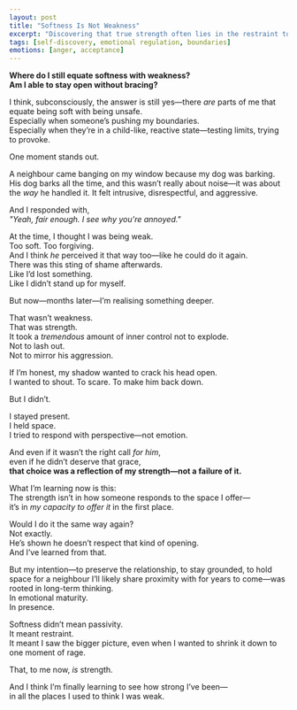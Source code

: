 ```yaml
---
layout: post
title: "Softness Is Not Weakness"
excerpt: "Discovering that true strength often lies in the restraint to stay soft, even when provoked."
tags: [self-discovery, emotional regulation, boundaries]
emotions: [anger, acceptance]
---
```


**Where do I still equate softness with weakness?**  
**Am I able to stay open without bracing?**

I think, subconsciously, the answer is still yes—there *are* parts of me that equate being soft with being unsafe.  
Especially when someone’s pushing my boundaries.  
Especially when they’re in a child-like, reactive state—testing limits, trying to provoke.

One moment stands out.

A neighbour came banging on my window because my dog was barking.  
His dog barks all the time, and this wasn’t really about noise—it was about the *way* he handled it. It felt intrusive, disrespectful, and aggressive.

And I responded with,  
*"Yeah, fair enough. I see why you're annoyed."*

At the time, I thought I was being weak.  
Too soft. Too forgiving.  
And I think *he* perceived it that way too—like he could do it again.  
There was this sting of shame afterwards.  
Like I’d lost something.  
Like I didn’t stand up for myself.

But now—months later—I’m realising something deeper.

That wasn’t weakness.  
That was strength.  
It took a *tremendous* amount of inner control not to explode.  
Not to lash out.  
Not to mirror his aggression.

If I’m honest, my shadow wanted to crack his head open.  
I wanted to shout. To scare. To make him back down.

But I didn’t.

I stayed present.  
I held space.  
I tried to respond with perspective—not emotion.

And even if it wasn’t the right call *for him*,  
even if he didn’t deserve that grace,  
**that choice was a reflection of my strength—not a failure of it.**

What I’m learning now is this:  
The strength isn’t in how someone responds to the space I offer—  
it’s in *my capacity to offer it* in the first place.

Would I do it the same way again?  
Not exactly.  
He’s shown he doesn’t respect that kind of opening.  
And I’ve learned from that.

But my intention—to preserve the relationship, to stay grounded, to hold space for a neighbour I’ll likely share proximity with for years to come—was rooted in long-term thinking.  
In emotional maturity.  
In presence.

Softness didn’t mean passivity.  
It meant restraint.  
It meant I saw the bigger picture, even when I wanted to shrink it down to one moment of rage.

That, to me now, *is* strength.

And I think I’m finally learning to see how strong I’ve been—  
in all the places I used to think I was weak.
